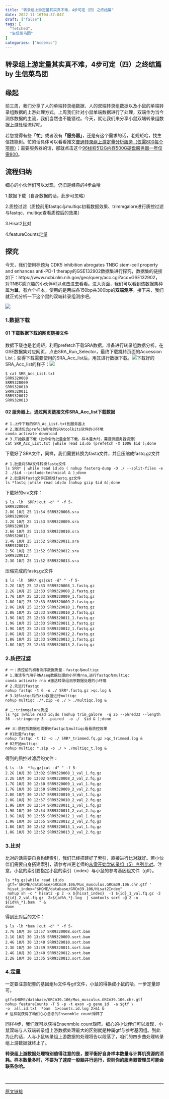 ```yaml
---
title: "转录组上游定量其实真不难，4步可定（四）之终结篇"
date: 2022-11-16T04:37:04Z
draft: ["false"]
tags: [
  "fetched",
  "生信菜鸟团"
]
categories: ["Acdemic"]
---
```

转录组上游定量其实真不难，4步可定（四）之终结篇 by 生信菜鸟团
------
<div><section data-tool="mdnice编辑器" data-website="https://www.mdnice.com"><h2 data-tool="mdnice编辑器"><span>缘起</span></h2><p data-tool="mdnice编辑器"><span>前三周，我们分享了人的单端转录组数据、人的双端转录组数据以及小鼠的单端转录组数据的上游处理方式。上周我们针对小鼠单端数据进行了处理，双端作为当今测序数据的主流，我们当然也不能错过。今天，就让我们来分享小鼠双端转录组数据上游处理流程吧。</span></p><p data-tool="mdnice编辑器"><span>若您觉得有些<strong>「忙」</strong>或者没有<strong>「服务器」</strong>，还是有这个需求的话，老规矩哈，找生信技能树。忙的话具体可以看看推文</span><a href="https://mp.weixin.qq.com/s?__biz=MzAxMDkxODM1Ng==&amp;mid=2247517299&amp;idx=2&amp;sn=f808fb599dea6aaedf1ba75369f727ff&amp;scene=21#wechat_redirect" data-linktype="2"><span>普通转录组上游定量分析服务（仅需800每个项目）</span></a><span>；需要服务器的话，那就点击这个</span><a href="https://mp.weixin.qq.com/s?__biz=MzAxMDkxODM1Ng==&amp;mid=2247518150&amp;idx=1&amp;sn=9e7764a48a43b4fe810bb7458c409fa4&amp;scene=21#wechat_redirect" data-linktype="2"><span>96线程512G内存500G硬盘服务器一年仅需800</span></a><span>。</span></p><h2 data-tool="mdnice编辑器"><span><span>流程归纳</span></span></h2><p data-tool="mdnice编辑器"><span>细心的小伙伴们可以发现，仍旧是经典的4步曲哈</span></p><p data-tool="mdnice编辑器"><span>1.数据下载（自身数据的话，此步可忽略）</span></p><p data-tool="mdnice编辑器"><span>2.质控过滤（质控前用fastqc与multiqc初看数据效果、trimmgalore进行质控过滤与fastqc、multiqc查看质控后的效果）</span></p><p data-tool="mdnice编辑器"><span>3.Hisat2比对</span></p><p data-tool="mdnice编辑器"><span>4.featureCounts定量</span></p><h2 data-tool="mdnice编辑器"><span><span>探究</span></span></h2><p data-tool="mdnice编辑器"><span>今天，我们使用标题为 CDK5 inhibition abrogates TNBC stem-cell property and enhances anti-PD-1 therapy的GSE132902数据集进行探究，数据集的链接如下：</span><span>https://www.ncbi.nlm.nih.gov/geo/query/acc.cgi?acc=GSE132902</span><span>，对TNBC感兴趣的小伙伴可以点击进去看看。进入页面，我们可以看到该数据集种属为<strong>鼠</strong>，有六个样本，使用的是两端各150bp共300bp的<strong>双端测序</strong>。接下来，我们就正式分析一下这个鼠的双端转录组测序吧。</span></p><p data-tool="mdnice编辑器"><img data-ratio="0.7110675808031341" data-src="https://mmbiz.qpic.cn/mmbiz_png/iaRJcrq2LosiciawYzeDTLfwDao4kxug0Kaic28upDeibIicPmWxnX2DXfSliaIskIYCfyulqkQhCK9jcdhVD6ib3JCibUw/640?wx_fmt=png" data-type="png" data-w="1021" src="https://mmbiz.qpic.cn/mmbiz_png/iaRJcrq2LosiciawYzeDTLfwDao4kxug0Kaic28upDeibIicPmWxnX2DXfSliaIskIYCfyulqkQhCK9jcdhVD6ib3JCibUw/640?wx_fmt=png"></p><h3 data-tool="mdnice编辑器"><span><span>1.数据下载</span></span></h3><h4 data-tool="mdnice编辑器"><span><span>01 下载数据下载的网页链接文件</span></span></h4><p data-tool="mdnice编辑器"><span>数据下载也是老规矩，利用prefetch下载SRA数据，准备进行转录组数据分析。在GSE数据集对应网页，点击SRA_Run_Selector，最终下载跳转页面的Accession List；获得下载需要使用的SRA_Acc_list后，用其进行数据下载。</span><img data-ratio="0.2989247311827957" data-src="https://mmbiz.qpic.cn/mmbiz_png/iaRJcrq2LosiciawYzeDTLfwDao4kxug0KacvQcuBttKhTzod3k99lkM2icxU2g21XBr5RoEuJGM0bxTyxcibV7cN8w/640?wx_fmt=png" data-type="png" data-w="930" src="https://mmbiz.qpic.cn/mmbiz_png/iaRJcrq2LosiciawYzeDTLfwDao4kxug0KacvQcuBttKhTzod3k99lkM2icxU2g21XBr5RoEuJGM0bxTyxcibV7cN8w/640?wx_fmt=png"><span>下载好的SRA_Acc_list的样子：</span><img data-ratio="0.06900328587075576" data-src="https://mmbiz.qpic.cn/mmbiz_png/iaRJcrq2LosiciawYzeDTLfwDao4kxug0Ka6jeJKJjT8n3VHtT48YJblVwHnA4hWwGM1mGG5LalMahyg6xyCOicbeQ/640?wx_fmt=png" data-type="png" data-w="913" src="https://mmbiz.qpic.cn/mmbiz_png/iaRJcrq2LosiciawYzeDTLfwDao4kxug0Ka6jeJKJjT8n3VHtT48YJblVwHnA4hWwGM1mGG5LalMahyg6xyCOicbeQ/640?wx_fmt=png"></p><pre data-tool="mdnice编辑器"><code><span><span>$</span><span> cat SRR_Acc_List.txt </span><br>SRR9320008<br>SRR9320009<br>SRR9320010<br>SRR9320011<br>SRR9320012<br>SRR9320013<br></span></code></pre><h4 data-tool="mdnice编辑器"><span><span>02 服务器上，通过网页链接文件SRA_Acc_list下载数据</span></span></h4><pre data-tool="mdnice编辑器"><code><span><span>#</span><span> 1.上传下载的SRR_Ac_List.txt到服务器上</span><br><span>#</span><span> 2.激活包含prefech命令的SRAtoolkits软件的小环境</span><br>conda activate download<br><span>#</span><span> 3.开始数据下载（此命令为批量全部下载，样本量大时，需谨慎服务器资源）</span><br>cat SRR_Acc_List.txt |while read id;do (prefetch -X 100G $id );done<br></span></code></pre><p data-tool="mdnice编辑器"><span>下载好了SRA文件，同样，我们需要转换为fasta文件，并且压缩成fastq.gz文件</span></p><pre data-tool="mdnice编辑器"><code><span><span>#</span><span> 1.批量将SRA文件转换fastq文件</span><br>ls SRR* | while read id;do ( nohup fasterq-dump -O ./ --split-files -e 2 ./$id --include-technical &amp; );done<br><span>#</span><span> 2.批量将fastq文件压缩成fastq.gz文件</span><br>ls *fastq |while read id;do (nohup gzip $id &amp;);done<br></span></code></pre><p data-tool="mdnice编辑器"><span>下载好的sra文件：</span></p><pre data-tool="mdnice编辑器"><code><span><span>$</span><span> ls -lh  SRR*|cut -d<span>" "</span> -f 5-</span><br>SRR9320008:<br>2.8G 10月 25 11:54 SRR9320008.sra<br>SRR9320009:<br>2.2G 10月 25 11:53 SRR9320009.sra<br>SRR9320010:<br>2.6G 10月 25 11:53 SRR9320010.sra<br>SRR9320011:<br>2.4G 10月 25 11:52 SRR9320011.sra<br>SRR9320012:<br>2.5G 10月 25 11:52 SRR9320012.sra<br>SRR9320013:<br>2.3G 10月 25 11:52 SRR9320013.sra<br></span></code></pre><p data-tool="mdnice编辑器"><span>压缩完成的fastq.gz文件</span></p><pre data-tool="mdnice编辑器"><code><span><span>$</span><span> ls -lh  SRR*.gz|cut -d<span>" "</span> -f 5-</span><br>2.2G 10月 25 12:33 SRR9320008_1.fastq.gz<br>2.2G 10月 25 12:33 SRR9320008_2.fastq.gz<br>1.7G 10月 25 12:33 SRR9320009_1.fastq.gz<br>1.8G 10月 25 12:33 SRR9320009_2.fastq.gz<br>2.0G 10月 25 12:33 SRR9320010_1.fastq.gz<br>2.0G 10月 25 12:33 SRR9320010_2.fastq.gz<br>1.9G 10月 25 12:33 SRR9320011_1.fastq.gz<br>1.9G 10月 25 12:33 SRR9320011_2.fastq.gz<br>1.9G 10月 25 12:33 SRR9320012_1.fastq.gz<br>2.0G 10月 25 12:33 SRR9320012_2.fastq.gz<br>1.8G 10月 25 12:33 SRR9320013_1.fastq.gz<br>1.8G 10月 25 12:33 SRR9320013_2.fastq.gz<br></span></code></pre><h3 data-tool="mdnice编辑器"><span><span>2.质控过滤</span></span></h3><pre data-tool="mdnice编辑器"><code><span><span>#</span><span> 一：质控前的初看测序数据质量：fastqc与multiqc</span><br><span>#</span><span> 1.激活专门用于RNAseq数据处理的小环境rna,进行fastqc与multiqc</span><br>conda activate rna #激活转录组测序数据处理的小环境<br><span>#</span><span> 2.先进行fastqc</span><br>nohup fastqc -t 6 -o ./ SRR*.fastq.gz &gt;qc.log &amp;  <br><span>#</span><span> 3.对fastqc后的zip数据进行multiqc</span><br>nohup multiqc ./*.zip -o ./ &gt; ./multiqc.log &amp;<br><span><br>#</span><span> 二:trimmgalore质控</span><br>ls *gz |while read id;do (nohup trim_galore  -q 25 --phred33 --length 36 --stringency 3 --paired  -o ./  $id &amp; );done<br><span><br>#</span><span># 三:质控后数据也需要用fastqc与multiqc看看质控效果</span><br><span>#</span><span> 01批量fastqc</span><br>nohup fastqc -t 12 -o ./ SRR*_trimmed.fq.gz &gt;qc_trimmed.log &amp; <br><span>#</span><span> 02开始multiqc</span><br>nohup multiqc *.zip -o ./ &gt; ./multiqc_t.log &amp;<br></span></code></pre><p data-tool="mdnice编辑器"><span>得到的质控过滤后的文件：</span></p><pre data-tool="mdnice编辑器"><code><span><span>$</span><span> ls -lh  *fq.gz|cut -d<span>" "</span> -f 5-</span><br>2.2G 10月 30 13:02 SRR9320008_1_val_1.fq.gz<br>2.2G 10月 30 13:02 SRR9320008_2_val_2.fq.gz<br>1.7G 10月 30 12:50 SRR9320009_1_val_1.fq.gz<br>1.7G 10月 30 12:50 SRR9320009_2_val_2.fq.gz<br>2.0G 10月 30 12:57 SRR9320010_1_val_1.fq.gz<br>2.0G 10月 30 12:57 SRR9320010_2_val_2.fq.gz<br>1.9G 10月 30 12:54 SRR9320011_1_val_1.fq.gz<br>1.9G 10月 30 12:54 SRR9320011_2_val_2.fq.gz<br>1.9G 10月 30 12:55 SRR9320012_1_val_1.fq.gz<br>1.9G 10月 30 12:55 SRR9320012_2_val_2.fq.gz<br>1.8G 10月 30 12:52 SRR9320013_1_val_1.fq.gz<br>1.8G 10月 30 12:52 SRR9320013_2_val_2.fq.gz<br></span></code></pre><h3 data-tool="mdnice编辑器"><span><span>3.比对</span></span></h3><p data-tool="mdnice编辑器"><span>比对的话需要自身构建索引，我们已经搭建好了索引，直接进行比对就好。若小伙伴们需要自身搭建索引，请参考州更老师的</span><a href="https://mp.weixin.qq.com/s?__biz=MzAxMDkxODM1Ng==&amp;mid=2247484720&amp;idx=1&amp;sn=4bb3e3d2182ffe937d58dc135b4bbd24&amp;scene=21#wechat_redirect" data-linktype="2"><span>从零开始学转录组（5）序列比对</span></a><span>。注意，小鼠的索引要指定小鼠的索引（index）与小鼠的参考基因组文件（gtf）。</span></p><pre data-tool="mdnice编辑器"><code><span>ls *fq.gz|while read id;do <br> gtf='$HOME/database/GRCm39.106/Mus_musculus.GRCm39.106.chr.gtf '<br> hisat_index="$HOME/database/GRCm39.106/Hisat2Index"<br> nohup sh -c " hisat2 -p 2 -x ${hisat_index}  -1 ${id}_1_val.fq.gz -2 ${id}_2_val.fq.gz  2&gt;${id%%_*}.log  | samtools sort -@ 2 -o ${id%%_*}.bam  " &amp; <br>done<br></span></code></pre><p data-tool="mdnice编辑器"><span>得到比对后的文件：</span></p><pre data-tool="mdnice编辑器"><code><span><span>$</span><span> ls -lh *bam |cut -d<span>" "</span> -f 5-</span><br>2.7G 10月 30 13:57 SRR9320008.sort.bam<br>2.1G 10月 30 13:35 SRR9320009.sort.bam<br>2.4G 10月 30 13:48 SRR9320010.sort.bam<br>2.3G 10月 30 13:39 SRR9320011.sort.bam<br>2.4G 10月 30 13:40 SRR9320012.sort.bam<br>2.2G 10月 30 13:35 SRR9320013.sort.bam<br></span></code></pre><h3 data-tool="mdnice编辑器"><span><span>4.定量</span></span></h3><p data-tool="mdnice编辑器"><span>一定要注意配套的基因组fa文件与gtf文件，小鼠的得换成小鼠的哈，一步定量即可。</span></p><pre data-tool="mdnice编辑器"><code><span>gtf=$HOME/database/GRCm39.106/Mus_musculus.GRCm39.106.chr.gtf<br>nohup featureCounts -T 5 -p -t exon -g gene_id  -a $gtf \<br>-o  all.id.txt  *bam  1&gt;counts.id.log 2&gt;&amp;1 &amp;<br><span>#</span><span> 这样就获得了咱们心心念念的Ensenmble count矩阵了</span><br></span></code></pre><p data-tool="mdnice编辑器"><span>同样4步，我们就可以获得Ensenmble count矩阵。细心的小伙伴们可以发现，小鼠双端与人双端转录组上游数据处理最大的区别就是种属gtf与参考基因组。到此为止的话，人与小鼠转录组上游数据的处理将告以段落了，咱们的四步曲处理转录组上游数据就终止了。</span></p><p data-tool="mdnice编辑器"><strong><span>转录组上游数据处理特别值得注意的是，要平衡好自身样本数量与计算机资源的消耗。样本数量多时，不要为了速度一股脑并行运行，否则你的服务器管理员可能会联系你哈。</span></strong></p></section><p><br></p><p><mp-style-type data-value="3"></mp-style-type></p></div>  
<hr>
<a href="https://mp.weixin.qq.com/s/YHWLcZYeKLEMufUS-TLHVQ",target="_blank" rel="noopener noreferrer">原文链接</a>
